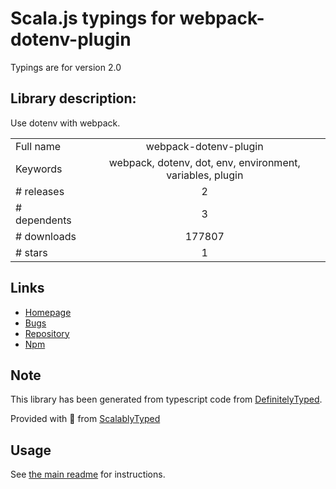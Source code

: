 
# Scala.js typings for webpack-dotenv-plugin

Typings are for version 2.0

## Library description:
Use dotenv with webpack.

|                    |                 |
| ------------------ | :-------------: |
| Full name          | webpack-dotenv-plugin |
| Keywords           | webpack, dotenv, dot, env, environment, variables, plugin |
| # releases         | 2 |
| # dependents       | 3 |
| # downloads        | 177807 |
| # stars            | 1 |

## Links
- [Homepage](https://github.com/nwinch/webpack-dotenv-plugin#readme)
- [Bugs](https://github.com/nwinch/webpack-dotenv-plugin/issues)
- [Repository](https://github.com/nwinch/webpack-dotenv-plugin)
- [Npm](https://www.npmjs.com/package/webpack-dotenv-plugin)
    


## Note
This library has been generated from typescript code from [DefinitelyTyped](https://definitelytyped.org).

Provided with :purple_heart: from [ScalablyTyped](https://github.com/oyvindberg/ScalablyTyped)

## Usage
See [the main readme](../../readme.md) for instructions.


